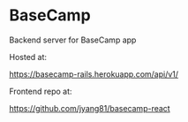 # BaseCamp

Backend server for BaseCamp app

Hosted at: 

https://basecamp-rails.herokuapp.com/api/v1/

Frontend repo at:

https://github.com/jyang81/basecamp-react
